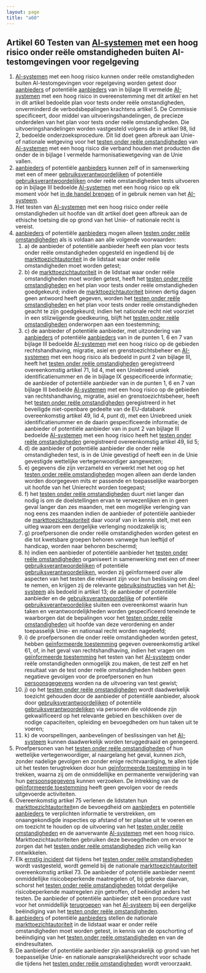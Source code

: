 ```yaml
---
layout: page
title: "a60"
---
```


## Artikel 60 Testen van [AI-systemen](a3.md#^ai-systeem) met een hoog risico onder reële omstandigheden buiten AI-testomgevingen voor regelgeving

1. [AI-systemen](a3.md#^ai-systeem) met een hoog risico kunnen onder reële omstandigheden buiten AI-testomgevingen voor regelgeving worden getest door [aanbieders](a3.md#^aanbieder) of potentiële [aanbieders](a3.md#^aanbieder) van in bijlage III vermelde [AI-systemen](a3.md#^ai-systeem) met een hoog risico in overeenstemming met dit artikel en het in dit artikel bedoelde plan voor tests onder reële omstandigheden, onverminderd de verbodsbepalingen krachtens artikel 5.
   De Commissie specificeert, door middel van uitvoeringshandelingen, de precieze onderdelen van het plan voor tests onder reële omstandigheden. Die uitvoeringshandelingen worden vastgesteld volgens de in artikel 98, lid 2, bedoelde onderzoeksprocedure.
   Dit lid doet geen afbreuk aan Unie- of nationale wetgeving voor het [testen onder reële omstandigheden](a3.md#^testreel) van [AI-systemen](a3.md#^ai-systeem) met een hoog risico die verband houden met producten die onder de in bijlage I vermelde harmonisatiewetgeving van de Unie vallen.
2. [aanbieders](a3.md#^aanbieder) of potentiële [aanbieders](a3.md#^aanbieder) kunnen zelf of in samenwerking met een of meer [gebruiksverantwoordelijken](a3.md#^gebruiksverantwoordelijke) of potentiële [gebruiksverantwoordelijken](a3.md#^gebruiksverantwoordelijke) onder reële omstandigheden tests uitvoeren op in bijlage III bedoelde [AI-systemen](a3.md#^ai-systeem) met een hoog risico op elk moment vóór het [in de handel brengen](a3.md#^handel) of in gebruik nemen van het [AI-systeem](a3.md#^ai-systeem).
3. Het testen van [AI-systemen](a3.md#^ai-systeem) met een hoog risico onder reële omstandigheden uit hoofde van dit artikel doet geen afbreuk aan de ethische toetsing die op grond van het Unie- of nationale recht is vereist.
4. [aanbieders](a3.md#^aanbieder) of potentiële [aanbieders](a3.md#^aanbieder) mogen alleen [testen onder reële omstandigheden](a3.md#^testreel) als is voldaan aan alle volgende voorwaarden:
	1. a) de aanbieder of potentiële aanbieder heeft een plan voor tests onder reële omstandigheden opgesteld en ingediend bij de [markttoezichtautoriteit](a3.md#^mta) in de lidstaat waar onder reële omstandigheden moet worden getest;
	2. b) de [markttoezichtautoriteit](a3.md#^mta) in de lidstaat waar onder reële omstandigheden moet worden getest, heeft het [testen onder reële omstandigheden](a3.md#^testreel) en het plan voor tests onder reële omstandigheden goedgekeurd; indien de [markttoezichtautoriteit](a3.md#^mta) binnen dertig dagen geen antwoord heeft gegeven, worden het [testen onder reële omstandigheden](a3.md#^testreel) en het plan voor tests onder reële omstandigheden geacht te zijn goedgekeurd; indien het nationale recht niet voorziet in een stilzwijgende goedkeuring, blijft het [testen onder reële omstandigheden](a3.md#^testreel) onderworpen aan een toestemming;
	3. c) de aanbieder of potentiële aanbieder, met uitzondering van [aanbieders](a3.md#^aanbieder) of potentiële [aanbieders](a3.md#^aanbieder) van in de punten 1, 6 en 7 van bijlage III bedoelde [AI-systemen](a3.md#^ai-systeem) met een hoog risico op de gebieden rechtshandhaving, migratie, asiel en grenstoezichtsbeheer en [AI-systemen](a3.md#^ai-systeem) met een hoog risico als bedoeld in punt 2 van bijlage III, heeft het [testen onder reële omstandigheden](a3.md#^testreel) geregistreerd overeenkomstig artikel 71, lid 4, met een Uniebreed uniek identificatienummer en de in bijlage IX gespecificeerde informatie; de aanbieder of potentiële aanbieder van in de punten 1, 6 en 7 van bijlage III bedoelde [AI-systemen](a3.md#^ai-systeem) met een hoog risico op de gebieden van rechtshandhaving, migratie, asiel en grenstoezichtsbeheer, heeft het [testen onder reële omstandigheden](a3.md#^testreel) geregistreerd in het beveiligde niet-openbare gedeelte van de EU-databank overeenkomstig artikel 49, lid 4, punt d), met een Uniebreed uniek identificatienummer en de daarin gespecificeerde informatie; de aanbieder of potentiële aanbieder van in punt 2 van bijlage III bedoelde [AI-systemen](a3.md#^ai-systeem) met een hoog risico heeft het [testen onder reële omstandigheden](a3.md#^testreel) geregistreerd overeenkomstig artikel 49, lid 5;
	4. d) de aanbieder of potentiële aanbieder die onder reële omstandigheden test, is in de Unie gevestigd of heeft een in de Unie gevestigde wettelijke vertegenwoordiger aangewezen;
	5. e) gegevens die zijn verzameld en verwerkt met het oog op het [testen onder reële omstandigheden](a3.md#^testreel) mogen alleen aan derde landen worden doorgegeven mits er passende en toepasselijke waarborgen uit hoofde van het Unierecht worden toegepast;
	6. f) het [testen onder reële omstandigheden](a3.md#^testreel) duurt niet langer dan nodig is om de doelstellingen ervan te verwezenlijken en in geen geval langer dan zes maanden, met een mogelijke verlenging van nog eens zes maanden indien de aanbieder of potentiële aanbieder de [markttoezichtautoriteit](a3.md#^mta) daar vooraf van in kennis stelt, met een uitleg waarom een dergelijke verlenging noodzakelijk is;
	7. g) proefpersonen die onder reële omstandigheden worden getest en die tot kwetsbare groepen behoren vanwege hun leeftijd of handicap, worden naar behoren beschermd;
	8. h) indien een aanbieder of potentiële aanbieder het [testen onder reële omstandigheden](a3.md#^testreel) organiseert in samenwerking met een of meer [gebruiksverantwoordelijken](a3.md#^gebruiksverantwoordelijke) of potentiële [gebruiksverantwoordelijken](a3.md#^gebruiksverantwoordelijke), worden zij geïnformeerd over alle aspecten van het testen die relevant zijn voor hun beslissing om deel te nemen, en krijgen zij de relevante [gebruiksinstructies](a3.md#^instructies) van het [AI-systeem](a3.md#^ai-systeem) als bedoeld in artikel 13; de aanbieder of potentiële aanbieder en de [gebruiksverantwoordelijke](a3.md#^gebruiksverantwoordelijke) of potentiële [gebruiksverantwoordelijke](a3.md#^gebruiksverantwoordelijke) sluiten een overeenkomst waarin hun taken en verantwoordelijkheden worden gespecificeerd teneinde te waarborgen dat de bepalingen voor het [testen onder reële omstandigheden](a3.md#^testreel) uit hoofde van deze verordening en ander toepasselijk Unie- en nationaal recht worden nageleefd;
	9. i) de proefpersonen die onder reële omstandigheden worden getest, hebben [geïnformeerde toestemming](a3.md#^infcon) gegeven overeenkomstig artikel 61, of, in het geval van rechtshandhaving, indien het vragen om [geïnformeerde toestemming](a3.md#^infcon) het testen van het [AI-systeem](a3.md#^ai-systeem) onder reële omstandigheden onmogelijk zou maken, de test zelf en het resultaat van de test onder reële omstandigheden hebben geen negatieve gevolgen voor de proefpersonen en hun [persoonsgegevens](a3.md#^persg) worden na de uitvoering van test gewist;
	10. j) op het [testen onder reële omstandigheden](a3.md#^testreel) wordt daadwerkelijk toezicht gehouden door de aanbieder of potentiële aanbieder, alsook door [gebruiksverantwoordelijken](a3.md#^gebruiksverantwoordelijke) of potentiële [gebruiksverantwoordelijken](a3.md#^gebruiksverantwoordelijke) via personen die voldoende zijn gekwalificeerd op het relevante gebied en beschikken over de nodige capaciteiten, opleiding en bevoegdheden om hun taken uit te voeren;
	11. k) de voorspellingen, aanbevelingen of beslissingen van het [AI-systeem](a3.md#^ai-systeem) kunnen daadwerkelijk worden teruggedraaid en genegeerd.
5. Proefpersonen van het [testen onder reële omstandigheden](a3.md#^testreel) of hun wettelijke vertegenwoordiger, al naargelang het geval, kunnen zich, zonder nadelige gevolgen en zonder enige rechtvaardiging, te allen tijde uit het testen terugtrekken door hun [geïnformeerde toestemming](a3.md#^infcon) in te trekken, waarna zij om de onmiddellijke en permanente verwijdering van hun [persoonsgegevens](a3.md#^persg) kunnen verzoeken. De intrekking van de [geïnformeerde toestemming](a3.md#^infcon) heeft geen gevolgen voor de reeds uitgevoerde activiteiten.
6. Overeenkomstig artikel 75 verlenen de lidstaten hun [markttoezichtautoriteit](a3.md#^mta)en de bevoegdheid om [aanbieders](a3.md#^aanbieder) en potentiële [aanbieders](a3.md#^aanbieder) te verplichten informatie te verstrekken, om onaangekondigde inspecties op afstand of ter plaatse uit te voeren en om toezicht te houden op de uitvoering van het [testen onder reële omstandigheden](a3.md#^testreel) en de aanverwante [AI-systemen](a3.md#^ai-systeem) met een hoog risico. Markttoezichtautoriteiten gebruiken deze bevoegdheden om ervoor te zorgen dat het [testen onder reële omstandigheden](a3.md#^testreel) zich veilig kan ontwikkelen.
7. Elk [ernstig incident](a3.md#^eins) dat tijdens het [testen onder reële omstandigheden](a3.md#^testreel) wordt vastgesteld, wordt gemeld bij de nationale [markttoezichtautoriteit](a3.md#^mta) overeenkomstig artikel 73. De aanbieder of potentiële aanbieder neemt onmiddellijke risicobeperkende maatregelen of, bij gebreke daarvan, schorst het [testen onder reële omstandigheden](a3.md#^testreel) totdat dergelijke risicobeperkende maatregelen zijn getroffen, of beëindigt anders het testen. De aanbieder of potentiële aanbieder stelt een procedure vast voor het onmiddellijk [terugroepen](a3.md#^terugroep) van het [AI-systeem](a3.md#^ai-systeem) bij een dergelijke beëindiging van het [testen onder reële omstandigheden](a3.md#^testreel).
8. [aanbieders](a3.md#^aanbieder) of potentiële [aanbieders](a3.md#^aanbieder) stellen de nationale [markttoezichtautoriteit](a3.md#^mta) in de lidstaat waar er onder reële omstandigheden moet worden getest, in kennis van de opschorting of beëindiging van het [testen onder reële omstandigheden](a3.md#^testreel) en van de eindresultaten.
9. De aanbieder of potentiële aanbieder zijn aansprakelijk op grond van het toepasselijke Unie- en nationale aansprakelijkheidsrecht voor schade die tijdens het [testen onder reële omstandigheden](a3.md#^testreel) wordt veroorzaakt.